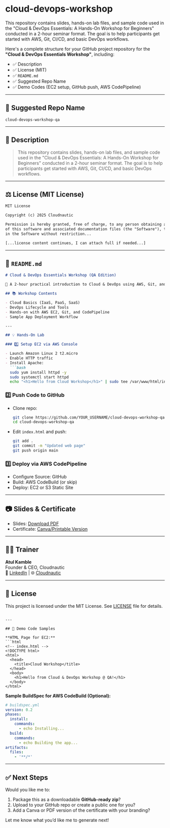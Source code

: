 # cloud-devops-workshop
This repository contains slides, hands-on lab files, and sample code used in the "Cloud &amp; DevOps Essentials: A Hands-On Workshop for Beginners" conducted in a 2-hour seminar format. The goal is to help participants get started with AWS, Git, CI/CD, and basic DevOps workflows.

Here's a complete structure for your GitHub project repository for the **"Cloud & DevOps Essentials Workshop"**, including:

- ✅ Description  
- ✅ License (MIT)  
- ✅ `README.md`  
- ✅ Suggested Repo Name  
- ✅ Demo Codes (EC2 setup, GitHub push, AWS CodePipeline)  

---

## 📁 Suggested Repo Name
```
cloud-devops-workshop-qa
```

---

## 📄 Description
> This repository contains slides, hands-on lab files, and sample code used in the "Cloud & DevOps Essentials: A Hands-On Workshop for Beginners" conducted in a 2-hour seminar format. The goal is to help participants get started with AWS, Git, CI/CD, and basic DevOps workflows.

---

## ⚖️ License (MIT License)

```txt
MIT License

Copyright (c) 2025 Cloudnautic

Permission is hereby granted, free of charge, to any person obtaining a copy
of this software and associated documentation files (the "Software"), to deal
in the Software without restriction...

[...license content continues, I can attach full if needed...]
```

---

## 📘 `README.md`

```markdown
# Cloud & DevOps Essentials Workshop (QA Edition)

🚀 A 2-hour practical introduction to Cloud & DevOps using AWS, Git, and CodePipeline.

## 📚 Workshop Contents

- Cloud Basics (IaaS, PaaS, SaaS)
- DevOps Lifecycle and Tools
- Hands-on with AWS EC2, Git, and CodePipeline
- Sample App Deployment Workflow

---

## 💡 Hands-On Lab

### 1️⃣ Setup EC2 via AWS Console

- Launch Amazon Linux 2 t2.micro
- Enable HTTP traffic
- Install Apache:
  ```bash
  sudo yum install httpd -y
  sudo systemctl start httpd
  echo "<h1>Hello from Cloud Workshop</h1>" | sudo tee /var/www/html/index.html
  ```

### 2️⃣ Push Code to GitHub

- Clone repo:
  ```bash
  git clone https://github.com/YOUR_USERNAME/cloud-devops-workshop-qa.git
  cd cloud-devops-workshop-qa
  ```

- Edit `index.html` and push:
  ```bash
  git add .
  git commit -m "Updated web page"
  git push origin main
  ```

### 3️⃣ Deploy via AWS CodePipeline

- Configure Source: GitHub
- Build: AWS CodeBuild (or skip)
- Deploy: EC2 or S3 Static Site

---

## 📷 Slides & Certificate

- Slides: [Download PDF](#)
- Certificate: [Canva/Printable Version](#)

---

## 🧑‍💼 Trainer

**Atul Kamble**  
Founder & CEO, Cloudnautic  
🔗 [LinkedIn](https://linkedin.com/in/atuljkamble) | 🌐 [Cloudnautic](https://cloudnautic.com)

---

## 📜 License

This project is licensed under the MIT License. See [LICENSE](LICENSE) file for details.
```

---

## 🧪 Demo Code Samples

**HTML Page for EC2:**
```html
<!-- index.html -->
<!DOCTYPE html>
<html>
  <head>
    <title>Cloud Workshop</title>
  </head>
  <body>
    <h1>Hello from Cloud & DevOps Workshop @ QA!</h1>
  </body>
</html>
```

**Sample BuildSpec for AWS CodeBuild (Optional):**
```yaml
# buildspec.yml
version: 0.2
phases:
  install:
    commands:
      - echo Installing...
  build:
    commands:
      - echo Building the app...
artifacts:
  files:
    - '**/*'
```

---

## ✅ Next Steps
Would you like me to:
1. Package this as a downloadable **GitHub-ready zip**?
2. Upload to your GitHub repo or create a public one for you?
3. Add a Canva or PDF version of the certificate with your branding?

Let me know what you’d like me to generate next!
